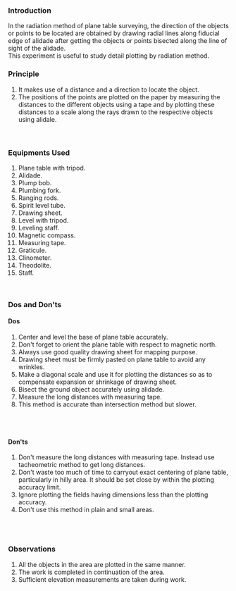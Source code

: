 ### Introduction<br>
In the radiation method of plane table surveying, the direction of the objects or points to be located are obtained by drawing radial lines along fiducial edge of alidade after getting the objects or points bisected along the line of sight of the alidade.<br>
This experiment is useful to study detail plotting by radiation method.<br>

### Principle<br>
1) It makes use of a distance and a direction to locate the object.<br>
2) The positions of the points are plotted on the paper by measuring the distances to the different objects using a tape and by plotting these distances to a scale along the rays drawn to the respective objects using alidale.<br>
<br><br>

### Equipments Used<br>
1) Plane table with tripod.<br>
2) Alidade.<br>
3) Plump bob.<br>
4) Plumbing fork.<br>
5) Ranging rods.<br>
6) Spirit level tube.<br>
7) Drawing sheet.<br>
8) Level with tripod.<br>
9) Leveling staff.<br>
10) Magnetic compass.<br>
11) Measuring tape.<br>
12) Graticule.<br>
13) Clinometer.<br>
14) Theodolite.<br>
15) Staff.<br>
<br>

### Dos and Don'ts<br>

#### Dos<br>
1) Center and level the base of plane table accurately.<br>
2) Don't forget to orient the plane table with respect to magnetic north.<br>
3) Always use good quality drawing sheet for mapping purpose.<br>
4) Drawing sheet must be firmly pasted on plane table to avoid any wrinkles.<br>
5) Make a diagonal scale and use it for plotting the distances so as to compensate expansion or shrinkage of drawing sheet.<br>
6) Bisect the ground object accurately using alidade.<br>
7) Measure the long distances with measuring tape.<br>
8) This method is accurate than intersection method but slower.<br>

<br><br>

#### Don'ts<br>
1) Don't measure the long distances with measuring tape. Instead use tacheometric method to get long distances.<br>
2) Don't waste too much of time to carryout exact centering of plane table, particularly in hilly area. It should be set close by within the plotting accuracy limit.<br>
3) Ignore plotting the fields having dimensions less than the plotting accuracy.<br>
4) Don't use this method in plain and small areas.<br>

<br><br>

### Observations<br>
1) All the objects in the area are plotted in the same manner.<br>
2) The work is completed in continuation of the area.<br>
3) Sufficient elevation measurements are taken during work.<br>
